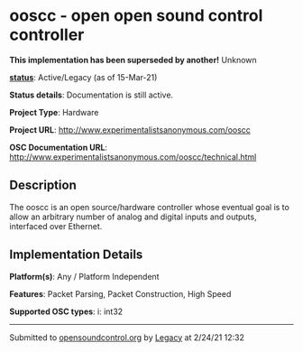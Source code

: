 # ooscc - open open sound control controller

**This implementation has been superseded by another!**
Unknown

**[status](../implementation-status.html)**: Active/Legacy (as of 15-Mar-21)

**Status details**: 
Documentation is still active.

**Project Type**: Hardware

**Project URL**: <http://www.experimentalistsanonymous.com/ooscc>

**OSC Documentation URL**: <http://www.experimentalistsanonymous.com/ooscc/technical.html>

## Description

The ooscc is an open source/hardware controller whose eventual goal is to allow an arbitrary number of analog and digital inputs and outputs, interfaced over Ethernet.

## Implementation Details

**Platform(s)**: Any / Platform Independent

**Features**: Packet Parsing, Packet Construction, High Speed

**Supported OSC types**: i: int32

---
Submitted to [opensoundcontrol.org](https://opensoundcontrol.org) by [Legacy](https://web.archive.org) at 2/24/21 12:32
